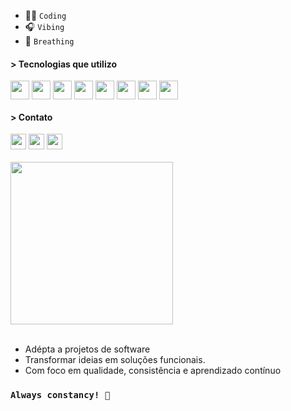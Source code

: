 - 👩‍💻 ``Coding``
- 🎧 ``Vibing``
- 🍃 ``Breathing``


#### > Tecnologias que utilizo

 <div>  
   <img align="center" height="30" width="30"  src="https://cdn.jsdelivr.net/gh/devicons/devicon@latest/icons/typescript/typescript-original.svg" />       
   <img align="center" height="30" width="30"  src="https://cdn.jsdelivr.net/gh/devicons/devicon@latest/icons/javascript/javascript-original.svg" />
   <img align="center" height="30" width="30" src="https://cdn.jsdelivr.net/gh/devicons/devicon@latest/icons/nodejs/nodejs-original.svg" />
   <img align="center" height="30" width="30" src="https://cdn.jsdelivr.net/gh/devicons/devicon@latest/icons/react/react-original.svg" />
   <img align="center" height="30" width="30" src="https://cdn.jsdelivr.net/gh/devicons/devicon@latest/icons/nextjs/nextjs-original.svg" />
   <img align="center" height="30" width="30" src="https://cdn.jsdelivr.net/gh/devicons/devicon@latest/icons/tailwindcss/tailwindcss-original.svg" />
   <img align="center" height="30" width="30" src="https://cdn.jsdelivr.net/gh/devicons/devicon@latest/icons/postman/postman-original.svg" />
   <img align="center" height="30" width="30" src="https://cdn.jsdelivr.net/gh/devicons/devicon@latest/icons/vitest/vitest-original.svg" />                      
</div>


#### > Contato

<div>
   <a href="https://www.linkedin.com/in/aritana-pianco/" target="_blank" ><img  height="25" src="https://img.shields.io/badge/LinkedIn-0077B5?style=for-the-badge&logo=linkedin&logoColor=white" ></a>
   <a href="https://www.instagram.com/_aripianco/" target="_blank" ><img height="25" src="https://img.shields.io/badge/-Instagram-%23E4405F?style=for-the-badge&logo=instagram&logoColor=white" ></a> 
   <a href="mailto:aritanapianco10@gmail.com" target="_blank"><img height="25" src="https://img.shields.io/badge/-Gmail-%23333?style=for-the-badge&logo=gmail&logoColor=white" ></a>
</div>

<br>

<div>
<img align="center" height="260"  src="https://github-readme-stats.vercel.app/api/top-langs/?username=AritanaPianco&layout=donut&langs_count=8&theme=tokyonight"/>
</div>

<br>

- Adépta a projetos de software
- Transformar ideias em soluções funcionais.
- Com foco em qualidade, consistência e aprendizado contínuo

### ``Always constancy! 🧠``
